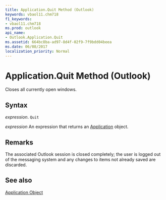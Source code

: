 ```yaml
---
title: Application.Quit Method (Outlook)
keywords: vbaol11.chm718
f1_keywords:
- vbaol11.chm718
ms.prod: outlook
api_name:
- Outlook.Application.Quit
ms.assetid: 664bc8ba-ad97-8d4f-02f9-7f9bdd04beea
ms.date: 06/08/2017
localization_priority: Normal
---
```



# Application.Quit Method (Outlook)

Closes all currently open windows. 


## Syntax

_expression_. `Quit`

 _expression_ An expression that returns an [Application](./Outlook.Application.md) object.


## Remarks

The associated Outlook session is closed completely; the user is logged out of the messaging system and any changes to items not already saved are discarded.


## See also


[Application Object](Outlook.Application.md)

